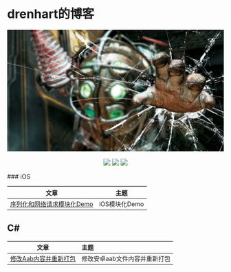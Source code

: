 # drenhart的博客

![](./pictures/Bioshock.jpg)

<p align='center'>
<img src="https://img.shields.io/badge/language-C%23-green">
<img src="https://img.shields.io/badge/language-Swift-brightgreen">
<img src="https://img.shields.io/badge/license-CC-yellowgreen">
</p>
### iOS

| 文章                                                         | 主题          |
| ------------------------------------------------------------ | ------------- |
| [序列化和网络请求模块化Demo](https://github.com/drenhart/blog/blob/main/articles/app-demo.md) | iOS模块化Demo |

## C#

| 文章                                                         | 主题                          |
| ------------------------------------------------------------ | :---------------------------- |
| [修改Aab内容并重新打包](https://github.com/drenhart/blog/blob/main/articles/manage-aab.md) | 修改安卓aab文件内容并重新打包 |

